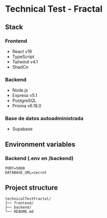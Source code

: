 # Technical Test - Fractal

## Stack
### Frontend
- React v19
- TypeScript
- Tailwind v4.1
- ShadCn 

### Backend
- Node.js
- Express v5.1
- PostgreSQL
- Prisma v6.18.0

### Base de datos autoadministrada
- Supabase


## Environment variables

### Backend (.env en /backend)
```env
PORT=5000
DATABASE_URL=secret
```


## Project structure
```
technicalTestFractal/
├── frontend/        
├── backend/         
└── README.md   
```